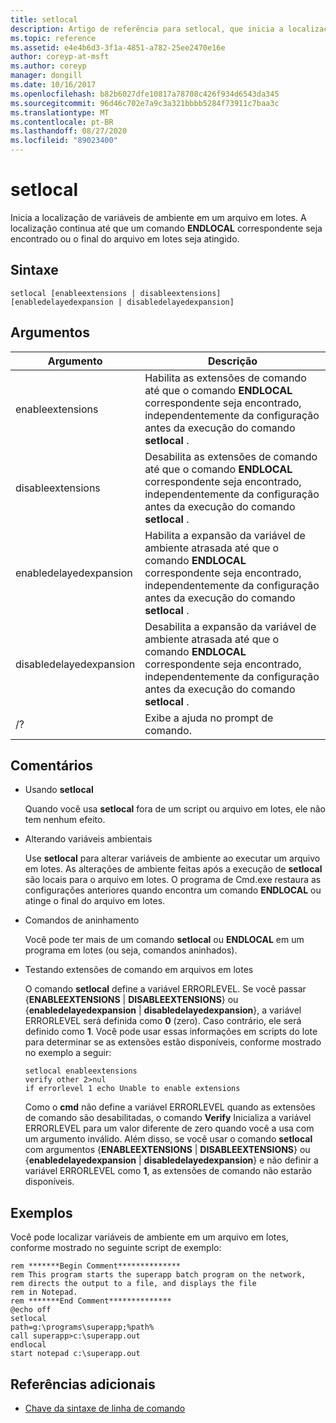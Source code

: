 ```yaml
---
title: setlocal
description: Artigo de referência para setlocal, que inicia a localização de variáveis de ambiente em um arquivo em lotes.
ms.topic: reference
ms.assetid: e4e4b6d3-3f1a-4851-a782-25ee2470e16e
author: coreyp-at-msft
ms.author: coreyp
manager: dongill
ms.date: 10/16/2017
ms.openlocfilehash: b82b6027dfe10817a78708c426f934d6543da345
ms.sourcegitcommit: 96d46c702e7a9c3a321bbbb5284f73911c7baa3c
ms.translationtype: MT
ms.contentlocale: pt-BR
ms.lasthandoff: 08/27/2020
ms.locfileid: "89023400"
---
```

# <a name="setlocal"></a>setlocal

Inicia a localização de variáveis de ambiente em um arquivo em lotes. A localização continua até que um comando **ENDLOCAL** correspondente seja encontrado ou o final do arquivo em lotes seja atingido.



## <a name="syntax"></a>Sintaxe

```
setlocal [enableextensions | disableextensions] [enabledelayedexpansion | disabledelayedexpansion]
```

## <a name="arguments"></a>Argumentos

|Argumento|Descrição|
|--------|-----------|
|enableextensions|Habilita as extensões de comando até que o comando **ENDLOCAL** correspondente seja encontrado, independentemente da configuração antes da execução do comando **setlocal** .|
|disableextensions|Desabilita as extensões de comando até que o comando **ENDLOCAL** correspondente seja encontrado, independentemente da configuração antes da execução do comando **setlocal** .|
|enabledelayedexpansion|Habilita a expansão da variável de ambiente atrasada até que o comando **ENDLOCAL** correspondente seja encontrado, independentemente da configuração antes da execução do comando **setlocal** .|
|disabledelayedexpansion|Desabilita a expansão da variável de ambiente atrasada até que o comando **ENDLOCAL** correspondente seja encontrado, independentemente da configuração antes da execução do comando **setlocal** .|
|/?|Exibe a ajuda no prompt de comando.|

## <a name="remarks"></a>Comentários

-   Usando **setlocal**

    Quando você usa **setlocal** fora de um script ou arquivo em lotes, ele não tem nenhum efeito.
-   Alterando variáveis ambientais

    Use **setlocal** para alterar variáveis de ambiente ao executar um arquivo em lotes. As alterações de ambiente feitas após a execução de **setlocal** são locais para o arquivo em lotes. O programa de Cmd.exe restaura as configurações anteriores quando encontra um comando **ENDLOCAL** ou atinge o final do arquivo em lotes.
-   Comandos de aninhamento

    Você pode ter mais de um comando **setlocal** ou **ENDLOCAL** em um programa em lotes (ou seja, comandos aninhados).
-   Testando extensões de comando em arquivos em lotes

    O comando **setlocal** define a variável ERRORLEVEL. Se você passar {**ENABLEEXTENSIONS**  |  **DISABLEEXTENSIONS**} ou {**enabledelayedexpansion**  |  **disabledelayedexpansion**}, a variável ERRORLEVEL será definida como **0** (zero). Caso contrário, ele será definido como **1**. Você pode usar essas informações em scripts do lote para determinar se as extensões estão disponíveis, conforme mostrado no exemplo a seguir:
    ```
    setlocal enableextensions
    verify other 2>nul
    if errorlevel 1 echo Unable to enable extensions
    ```
    Como o **cmd** não define a variável ERRORLEVEL quando as extensões de comando são desabilitadas, o comando **Verify** Inicializa a variável ERRORLEVEL para um valor diferente de zero quando você a usa com um argumento inválido. Além disso, se você usar o comando **setlocal** com argumentos {**ENABLEEXTENSIONS**  |  **DISABLEEXTENSIONS**} ou {**enabledelayedexpansion**  |  **disabledelayedexpansion**} e não definir a variável ERRORLEVEL como **1**, as extensões de comando não estarão disponíveis.

## <a name="examples"></a>Exemplos

Você pode localizar variáveis de ambiente em um arquivo em lotes, conforme mostrado no seguinte script de exemplo:
```
rem *******Begin Comment**************
rem This program starts the superapp batch program on the network,
rem directs the output to a file, and displays the file
rem in Notepad.
rem *******End Comment**************
@echo off
setlocal
path=g:\programs\superapp;%path%
call superapp>c:\superapp.out
endlocal
start notepad c:\superapp.out
```

## <a name="additional-references"></a>Referências adicionais

- [Chave da sintaxe de linha de comando](command-line-syntax-key.md)